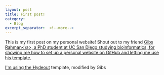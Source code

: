 ```yaml
---
layout: post
title: First post!
category:
  - Blog
excerpt_separator:  <!--more-->
---
```

This is my first post on my personal website! Shout out to my friend <a href="https://gibsramen.github.io/">Gibs Rahman<\a>, a PhD student at UC San Diego studying bioinformatics, for showing me how to set up a personal website on GitHub and letting me use his template.

I'm using the [Hydeout](https://github.com/fongandrew/hydeout) template, modified by Gibs
